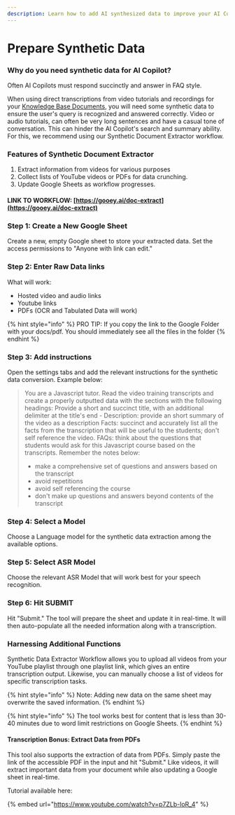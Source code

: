 ```yaml
---
description: Learn how to add AI synthesized data to improve your AI Copilot results
---
```


# Prepare Synthetic Data

### Why do you need synthetic data for AI Copilot?

Often AI Copilots must respond succinctly and answer in FAQ style. &#x20;

When using direct transcriptions from video tutorials and recordings for your [Knowledge Base Documents](curate-your-knowledge-base-documents.md), you will need some synthetic data to ensure the user's query is recognized and answered correctly. Video or audio tutorials, can often be very long sentences and have a casual tone of conversation. This can hinder the AI Copilot's search and summary ability. For this, we recommend using our Synthetic Document Extractor workflow.&#x20;

### Features of Synthetic Document Extractor&#x20;

1. Extract information from videos for various purposes
2. Collect lists of YouTube videos or PDFs for data crunching.
3. Update Google Sheets as workflow progresses.

#### LINK TO WORKFLOW: [https://gooey.ai/doc-extract](https://gooey.ai/doc-extract)

### Step 1: Create a New Google Sheet

Create a new, empty Google sheet to store your extracted data. Set the access permissions to "Anyone with link can edit."

### Step 2: Enter Raw Data links

What will work:

* Hosted video and audio links
* Youtube links
* PDFs (OCR and Tabulated Data will work)

{% hint style="info" %}
PRO TIP: If you copy the link to the Google Folder with your docs/pdf. You should immediately see all the files in the folder
{% endhint %}

### Step 3: Add instructions&#x20;

Open the settings tabs and add the relevant instructions for the synthetic data conversion. Example below:

> You are a Javascript tutor. Read the video training transcripts and create a properly outputted data with the sections with the following headings: Provide a short and succinct title, with an additional delimiter at the title's end - Description: provide an short summary of the video as a description Facts: succinct and accurately list all the facts from the transcription that will be useful to the students; don't self reference the video. FAQs: think about the questions that students would ask for this Javascript course based on the transcripts. Remember the notes below:
>
> * make a comprehensive set of questions and answers based on the transcript
> * avoid repetitions
> * avoid self referencing the course
> * don't make up questions and answers beyond contents of the transcript

### Step 4: Select a Model

Choose a Language model for the synthetic data extraction among the available options.

### Step 5: Select ASR Model

Choose the relevant ASR Model that will work best for your speech recognition.&#x20;

### Step 6: Hit SUBMIT

Hit "Submit." The tool will prepare the sheet and update it in real-time. It will then auto-populate all the needed information along with a transcription.

### Harnessing Additional Functions

Synthetic Data Extractor Workflow allows you to upload all videos from your YouTube playlist through one playlist link, which gives an entire transcription output. Likewise, you can manually choose a list of videos for specific transcription tasks.&#x20;

{% hint style="info" %}
Note: Adding new data on the same sheet may overwrite the saved information.
{% endhint %}

{% hint style="info" %}
The tool works best for content that is less than 30-40 minutes due to word limit restrictions on Google Sheets.
{% endhint %}

#### Transcription Bonus: Extract Data from PDFs

This tool also supports the extraction of data from PDFs. Simply paste the link of the accessible PDF in the input and hit "Submit." Like videos, it will extract important data from your document while also updating a Google sheet in real-time.&#x20;



Tutorial available here:

{% embed url="https://www.youtube.com/watch?v=p7ZLb-loR_4" %}
